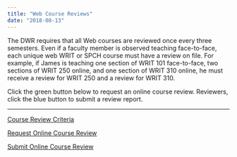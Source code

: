 ```yaml
---
title: "Web Course Reviews"
date: "2018-08-13"
---
```


The DWR requires that all Web courses are reviewed once every three semesters. Even if a faculty member is observed teaching face-to-face, each unique web WRIT or SPCH course must have a review on file. For example, if James is teaching one section of WRIT 101 face-to-face, two sections of WRIT 250 online, and one section of WRIT 310 online, he must receive a review for WRIT 250 and a review for WRIT 310.

Click the green button below to request an online course review. Reviewers, click the blue button to submit a review report.

* * *

[Course Review Criteria](http://library.cwr.olemiss.edu/observations/online/about/)

[Request Online Course Review](https://forms.office.com/Pages/ResponsePage.aspx?id=MMmpabsdMEa91dKLj2gKrlUjk9CHoEBEtUWxGTenbO1UOE5WRUZVR0MxMTBNNjBRQTdZMTgzVE1LMSQlQCN0PWcu)

[Submit Online Course Review](https://forms.microsoft.com/Pages/ResponsePage.aspx?id=MMmpabsdMEa91dKLj2gKrlUjk9CHoEBEtUWxGTenbO1UNDhQTUNVMTFRRk9QWklXT0tHT1YyQkFYRCQlQCN0PWcu)
